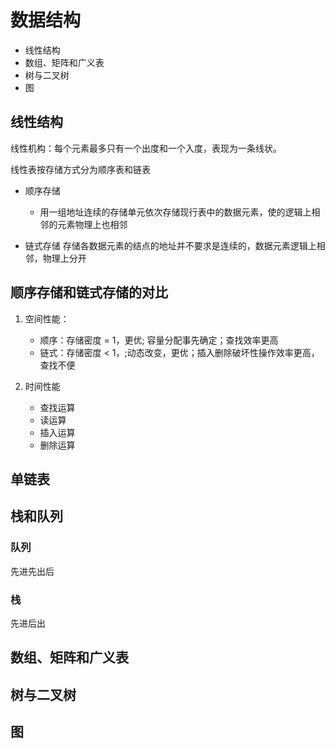 # 数据结构

- 线性结构
- 数组、矩阵和广义表
- 树与二叉树
- 图


## 线性结构
线性机构：每个元素最多只有一个出度和一个入度，表现为一条线状。

线性表按存储方式分为顺序表和链表

- 顺序存储
  - 用一组地址连续的存储单元依次存储现行表中的数据元素，使的逻辑上相邻的元素物理上也相邻


- 链式存储
    存储各数据元素的结点的地址并不要求是连续的，数据元素逻辑上相邻，物理上分开

## 顺序存储和链式存储的对比
1. 空间性能：
   - 顺序：存储密度 = 1，更优; 容量分配事先确定；查找效率更高
   - 链式：存储密度 < 1，;动态改变，更优；插入删除破坏性操作效率更高，查找不便
  
2. 时间性能
   - 查找运算
   - 读运算
   - 插入运算
   - 删除运算


## 单链表

## 栈和队列
### 队列
先进先出后

### 栈
先进后出


## 数组、矩阵和广义表




## 树与二叉树

## 图
